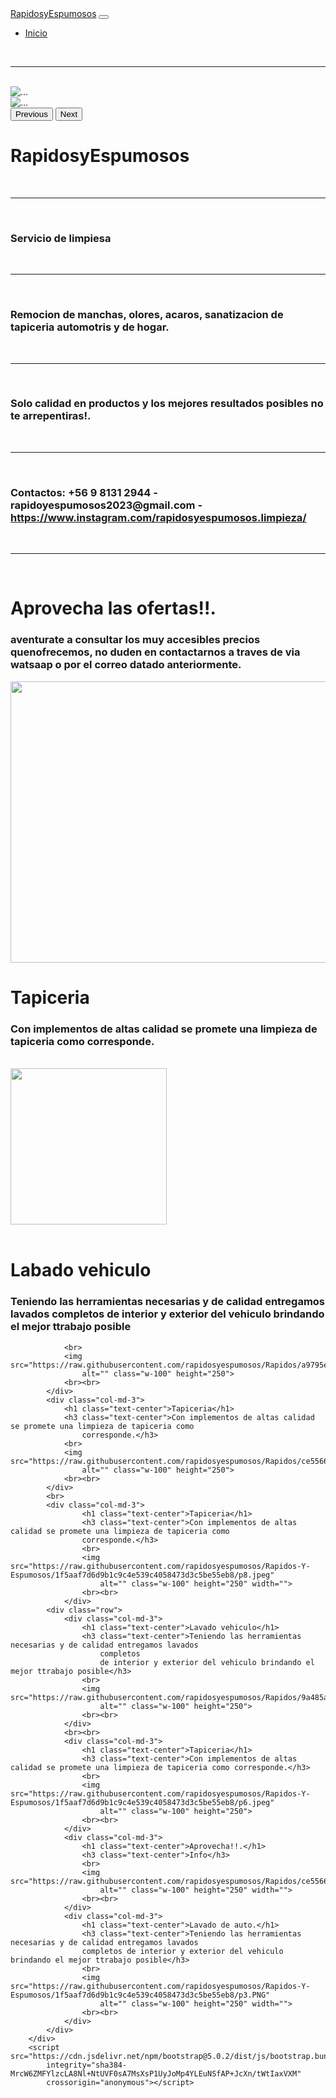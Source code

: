 <html lang="en">

<head>
    <meta charset="UTF-8">
    <meta http-equiv="X-UA-Compatible" content="IE=edge">
    <meta name="viewport" content="width=device-width, initial-scale=1.0">
    <title>Rapidos y espumosos</title>
    <link href="https://cdn.jsdelivr.net/npm/bootstrap@5.0.2/dist/css/bootstrap.min.css" rel="stylesheet"
        integrity="sha384-EVSTQN3/azprG1Anm3QDgpJLIm9Nao0Yz1ztcQTwFspd3yD65VohhpuuCOmLASjC" crossorigin="anonymous">
    <link rel="stylesheet" href="estilos.css">
</head>

<body>
    <nav class="navbar navbar-expand-lg navbar-dark bg-dark">
        <div class="container-fluid">
            <a class="navbar-brand" href="#">RapidosyEspumosos</a>
            <button class="navbar-toggler" type="button" data-bs-toggle="collapse"
                data-bs-target="#navbarSupportedContent" aria-controls="navbarSupportedContent" aria-expanded="false"
                aria-label="Toggle navigation">
                <span class="navbar-toggler-icon"></span>
            </button>
            <div class="collapse navbar-collapse" id="navbarSupportedContent">
                <ul class="navbar-nav me-auto mb-2 mb-lg-0 espacio">
                    <li class="nav-item">
                        <a class="nav-link active" aria-current="page" href="">Inicio</a>
                    </li>
                </ul>
            </div>
        </div>
    </nav>
    <br>
    <hr><br>
    <div class="row">
        <div class="col-6">
            <div id="carouselExampleControls" class="carousel slide" data-bs-ride="carousel">
                <div class="carousel-inner">
                    <div class="carousel-item active">
                        <img src="https://raw.githubusercontent.com/rapidosyespumosos/Rapidos/9a485a6a9605ef651ba550e851a77885e5c8322d/p.jpg"
                            class="d-block w-100" alt="...">
                    </div>
                    <div class="carousel-item">
                        <img src="https://raw.githubusercontent.com/rapidosyespumosos/Rapidos/9a485a6a9605ef651ba550e851a77885e5c8322d/p1.jpeg"
                            class="d-block w-100" alt="...">
                    </div>
                </div>
                <button class="carousel-control-prev" type="button" data-bs-target="#carouselExampleControls"
                    data-bs-slide="prev">
                    <span class="carousel-control-prev-icon" aria-hidden="true"></span>
                    <span class="visually-hidden">Previous</span>
                </button>
                <button class="carousel-control-next" type="button" data-bs-target="#carouselExampleControls"
                    data-bs-slide="next">
                    <span class="carousel-control-next-icon" aria-hidden="true"></span>
                    <span class="visually-hidden">Next</span>
                </button>
            </div>
        </div>
    </div>
    <div class="col-6">
        <h1 class="text-center">RapidosyEspumosos</h1>
        <br>
        <hr><br>
        <b>
            <h3>Servicio de limpiesa</h3>
        </b>
        <br>
        <hr><br>
        <h3>Remocion de manchas, olores, acaros, sanatizacion de tapiceria automotris y de hogar.</h3>
        <br>
        <hr><br>
        <h3>Solo calidad en productos y los mejores resultados posibles no te arrepentiras!.</h3>
        <br>
        <hr><br>
        <h3>Contactos: +56 9 8131 2944 - rapidoyespumosos2023@gmail.com - <a
                href="https://www.instagram.com/rapidosyespumosos.limpieza">https://www.instagram.com/rapidosyespumosos.limpieza/</a>
        </h3>
        <br>
        <hr><br>
        <h1 class="text-center">Aprovecha las ofertas!!.</h1>
        <h3 class="text-center">aventurate a consultar los muy accesibles precios quenofrecemos, no duden en
            contactarnos a traves de via watsaap o por el correo datado anteriormente.</h3>
        <img src="https://raw.githubusercontent.com/rapidosyespumosos/Rapidos/143edcd4b7bfa613568839d574e5155c6063a3ac/p15.PNG"
            alt="" class="w-100" height="450" width="700">
        <br>
    </div>
        <div class="row">
            <div class="col-md-3">
                <h1 class="text-center">Tapiceria</h1>
                <h3 class="text-center">Con implementos de altas calidad se promete una limpieza de tapiceria como
                    corresponde.</h3>
                <br>
                <img src="https://github.com/rapidosyespumosos/Rapidos/blob/RP-page/p10.PNG?raw=true" alt=""
                    class="w-100" height="250">
                <br><br>
            </div>
            <div class="col-md-3">
                <h1 class="text-center">Labado vehiculo</h1>
                <h3 class="text-center">Teniendo las herramientas necesarias y de calidad entregamos lavados
                    completos de interior y exterior del vehiculo brindando el mejor ttrabajo posible</h3>
                    
                <br>
                <img src="https://raw.githubusercontent.com/rapidosyespumosos/Rapidos/a9795e879194f46f3155c904abc3ade5c60506e8/p12.PNG"
                    alt="" class="w-100" height="250">
                <br><br>
            </div>
            <div class="col-md-3">
                <h1 class="text-center">Tapiceria</h1>
                <h3 class="text-center">Con implementos de altas calidad se promete una limpieza de tapiceria como
                    corresponde.</h3>
                <br>
                <img src="https://raw.githubusercontent.com/rapidosyespumosos/Rapidos/ce55669cd8c0699f7b88c188c1907ae34cb1f036/p13.PNG"
                    alt="" class="w-100" height="250">
                <br><br>
            </div>
            <br>
            <div class="col-md-3">
                    <h1 class="text-center">Tapiceria</h1>
                    <h3 class="text-center">Con implementos de altas calidad se promete una limpieza de tapiceria como
                    corresponde.</h3>
                    <br>
                    <img src="https://raw.githubusercontent.com/rapidosyespumosos/Rapidos-Y-Espumosos/1f5aaf7d6d9b1c9c4e539c4058473d3c5be55eb8/p8.jpeg"
                        alt="" class="w-100" height="250" width="">
                    <br><br>
                </div>
            <div class="row">
                <div class="col-md-3">
                    <h1 class="text-center">Lavado vehiculo</h1>
                    <h3 class="text-center">Teniendo las herramientas necesarias y de calidad entregamos lavados
                        completos
                        de interior y exterior del vehiculo brindando el mejor ttrabajo posible</h3>
                    <br>
                    <img src="https://raw.githubusercontent.com/rapidosyespumosos/Rapidos/9a485a6a9605ef651ba550e851a77885e5c8322d/p7.jpeg"
                        alt="" class="w-100" height="250">
                    <br><br>
                </div>
                <br><br>
                <div class="col-md-3">
                    <h1 class="text-center">Tapiceria</h1>
                    <h3 class="text-center">Con implementos de altas calidad se promete una limpieza de tapiceria como corresponde.</h3>    
                    <br>
                    <img src="https://raw.githubusercontent.com/rapidosyespumosos/Rapidos-Y-Espumosos/1f5aaf7d6d9b1c9c4e539c4058473d3c5be55eb8/p6.jpeg"
                        alt="" class="w-100" height="250">
                    <br><br>
                </div>
                <div class="col-md-3">
                    <h1 class="text-center">Aprovecha!!.</h1>
                    <h3 class="text-center">Info</h3>
                    <br>
                    <img src="https://raw.githubusercontent.com/rapidosyespumosos/Rapidos/ce55669cd8c0699f7b88c188c1907ae34cb1f036/p12.PNG"
                        alt="" class="w-100" height="250" width="">
                    <br><br>
                </div>
                <div class="col-md-3">
                    <h1 class="text-center">Lavado de auto.</h1>
                    <h3 class="text-center">Teniendo las herramientas necesarias y de calidad entregamos lavados
                    completos de interior y exterior del vehiculo brindando el mejor ttrabajo posible</h3>
                    <br>
                    <img src="https://raw.githubusercontent.com/rapidosyespumosos/Rapidos-Y-Espumosos/1f5aaf7d6d9b1c9c4e539c4058473d3c5be55eb8/p3.PNG"
                        alt="" class="w-100" height="250" width="">
                    <br><br>
                </div>
            </div>
        </div>
        <script src="https://cdn.jsdelivr.net/npm/bootstrap@5.0.2/dist/js/bootstrap.bundle.min.js"
            integrity="sha384-MrcW6ZMFYlzcLA8Nl+NtUVF0sA7MsXsP1UyJoMp4YLEuNSfAP+JcXn/tWtIaxVXM"
            crossorigin="anonymous"></script>
